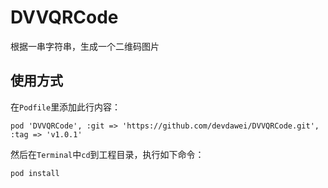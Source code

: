 

DVVQRCode
=========
根据一串字符串，生成一个二维码图片

使用方式
-------
在`Podfile`里添加此行内容：
```
pod 'DVVQRCode', :git => 'https://github.com/devdawei/DVVQRCode.git', :tag => 'v1.0.1'
```

然后在`Terminal`中`cd`到工程目录，执行如下命令：
```
pod install
```
